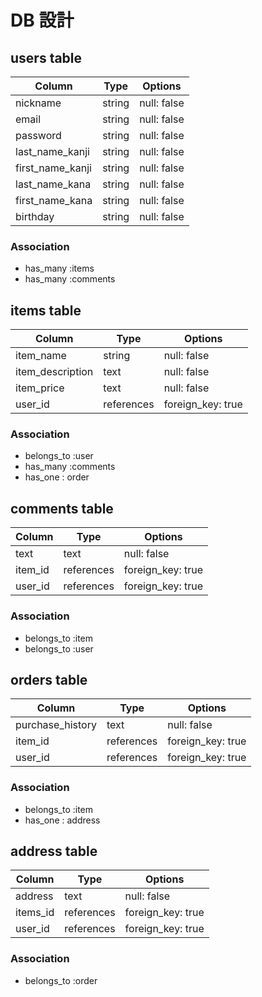 # DB 設計

## users table

| Column             | Type                | Options                 |
|--------------------|---------------------|-------------------------|
| nickname           | string              | null: false             |
| email              | string              | null: false             |
| password           | string              | null: false             |
| last_name_kanji    | string              | null: false             |
| first_name_kanji   | string              | null: false             |
| last_name_kana     | string              | null: false             |
| first_name_kana    | string              | null: false             |
| birthday           | string              | null: false             |


### Association

* has_many :items
* has_many :comments

## items table

| Column                              | Type       | Options           |
|-------------------------------------|------------|-------------------|
| item_name                           | string     | null: false       |
| item_description                    | text       | null: false       |
| item_price                          | text       | null: false       |
| user_id                             | references | foreign_key: true |

### Association

- belongs_to :user
- has_many :comments
- has_one : order

## comments table

| Column      | Type       | Options           |
|-------------|------------|-------------------|
| text        | text       | null: false       |
| item_id     | references | foreign_key: true |
| user_id     | references | foreign_key: true |

### Association

- belongs_to :item
- belongs_to :user

## orders table

| Column           | Type       | Options           |
|------------------|------------|-------------------|
| purchase_history | text       | null: false       |
| item_id          | references | foreign_key: true |
| user_id          | references | foreign_key: true |

### Association

- belongs_to :item
- has_one : address

## address table

| Column      | Type       | Options           |
|-------------|------------|-------------------|
| address     | text       | null: false       |
| items_id    | references | foreign_key: true |
| user_id     | references | foreign_key: true |

### Association
- belongs_to :order